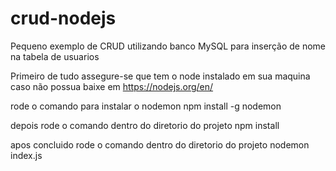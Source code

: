 # crud-nodejs
Pequeno exemplo de CRUD utilizando banco MySQL para inserção de nome na tabela de usuarios


Primeiro de tudo assegure-se que tem o node instalado em sua maquina caso não possua baixe em https://nodejs.org/en/

rode o comando para instalar o nodemon
npm install -g nodemon


depois rode o comando dentro do diretorio do projeto
npm install

apos concluido rode o comando dentro do diretorio do projeto
nodemon index.js
